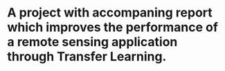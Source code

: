 # A project with accompaning report which improves the performance of a remote sensing application through Transfer Learning.
